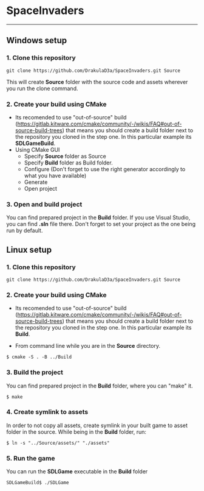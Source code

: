 # SpaceInvaders

---
## Windows setup
### 1. Clone this repository
~~~
git clone https://github.com/DrakulaD3a/SpaceInvaders.git Source
~~~
This will create **Source** folder with the source code and assets wherever you run the clone command.

### 2. Create your build using CMake
- Its recomended to use "out-of-source" build (https://gitlab.kitware.com/cmake/community/-/wikis/FAQ#out-of-source-build-trees) that means you should create a build folder next to the repository you cloned in the step one.
In this particular example its **SDLGameBuild**.
- Using CMake GUI
  - Specify **Source** folder as Source
  - Specify **Build** folder as Build folder.
  - Configure (Don't forget to use the right generator accordingly to what you have available)
  - Generate
  - Open project

### 3. Open and build project
You can find prepared project in the **Build** folder.
If you use Visual Studio, you can find **.sln** file there. Don't forget to set your project as the one being run by default.
## Linux setup
### 1. Clone this repository
~~~
git clone https://github.com/DrakulaD3a/SpaceInvaders.git Source
~~~
### 2. Create your build using CMake
- Its recomended to use "out-of-source" build (https://gitlab.kitware.com/cmake/community/-/wikis/FAQ#out-of-source-build-trees) that means you should create a build folder next to the repository you cloned in the step one.
In this particular example its **Build**.

- From command line while you are in the **Source** directory.
~~~
$ cmake -S . -B ../Build
~~~

### 3. Build the project
You can find prepared project in the **Build** folder, where you can "make" it.
~~~
$ make
~~~

### 4. Create symlink to assets
In order to not copy all assets, create symlink in your built game to asset folder in the source.
While being in the **Build** folder, run:
~~~
$ ln -s "../Source/assets/" "./assets"
~~~

### 5. Run the game
You can run the **SDLGame** executable in the **Build** folder
~~~
SDLGameBuild$ ./SDLGame
~~~
